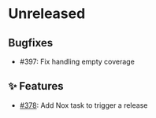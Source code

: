 # Unreleased

## Bugfixes

* #397: Fix handling empty coverage

## ✨ Features

* [#378](https://github.com/exasol/python-toolbox/pull/378/files): Add Nox task to trigger a release